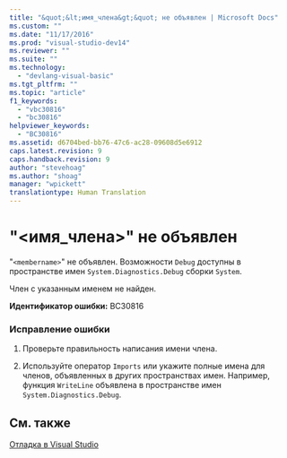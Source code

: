 ```yaml
---
title: "&quot;&lt;имя_члена&gt;&quot; не объявлен | Microsoft Docs"
ms.custom: ""
ms.date: "11/17/2016"
ms.prod: "visual-studio-dev14"
ms.reviewer: ""
ms.suite: ""
ms.technology: 
  - "devlang-visual-basic"
ms.tgt_pltfrm: ""
ms.topic: "article"
f1_keywords: 
  - "vbc30816"
  - "bc30816"
helpviewer_keywords: 
  - "BC30816"
ms.assetid: d6704bed-bb76-47c6-ac28-09608d5e6912
caps.latest.revision: 9
caps.handback.revision: 9
author: "stevehoag"
ms.author: "shoag"
manager: "wpickett"
translationtype: Human Translation
---
```

# &quot;&lt;имя_члена&gt;&quot; не объявлен
"`<membername>`" не объявлен. Возможности `Debug` доступны в пространстве имен `System.Diagnostics.Debug` сборки `System`.  
  
 Член с указанным именем не найден.  
  
 **Идентификатор ошибки:** BC30816  
  
### Исправление ошибки  
  
1.  Проверьте правильность написания имени члена.  
  
2.  Используйте оператор `Imports` или укажите полные имена для членов, объявленных в других пространствах имен. Например, функция `WriteLine` объявлена в пространстве имен `System.Diagnostics.Debug`.  
  
## См. также  
 [Отладка в Visual Studio](/visual-studio/debugger/debugging-in-visual-studio)